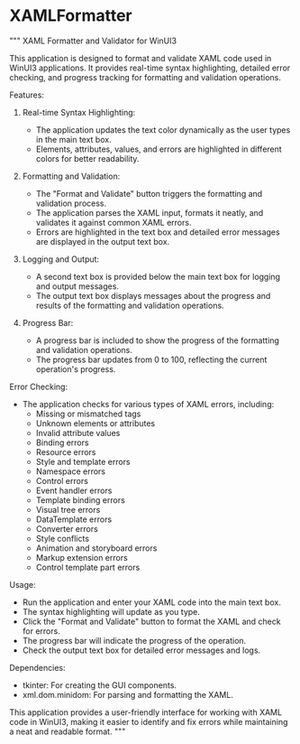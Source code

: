 # XAMLFormatter

"""
XAML Formatter and Validator for WinUI3

This application is designed to format and validate XAML code used in WinUI3 applications.
It provides real-time syntax highlighting, detailed error checking, and progress tracking
for formatting and validation operations.

Features:
1. Real-time Syntax Highlighting:
   - The application updates the text color dynamically as the user types in the main text box.
   - Elements, attributes, values, and errors are highlighted in different colors for better readability.

2. Formatting and Validation:
   - The "Format and Validate" button triggers the formatting and validation process.
   - The application parses the XAML input, formats it neatly, and validates it against common XAML errors.
   - Errors are highlighted in the text box and detailed error messages are displayed in the output text box.

3. Logging and Output:
   - A second text box is provided below the main text box for logging and output messages.
   - The output text box displays messages about the progress and results of the formatting and validation operations.

4. Progress Bar:
   - A progress bar is included to show the progress of the formatting and validation operations.
   - The progress bar updates from 0 to 100, reflecting the current operation's progress.

Error Checking:
- The application checks for various types of XAML errors, including:
  - Missing or mismatched tags
  - Unknown elements or attributes
  - Invalid attribute values
  - Binding errors
  - Resource errors
  - Style and template errors
  - Namespace errors
  - Control errors
  - Event handler errors
  - Template binding errors
  - Visual tree errors
  - DataTemplate errors
  - Converter errors
  - Style conflicts
  - Animation and storyboard errors
  - Markup extension errors
  - Control template part errors

Usage:
- Run the application and enter your XAML code into the main text box.
- The syntax highlighting will update as you type.
- Click the "Format and Validate" button to format the XAML and check for errors.
- The progress bar will indicate the progress of the operation.
- Check the output text box for detailed error messages and logs.

Dependencies:
- tkinter: For creating the GUI components.
- xml.dom.minidom: For parsing and formatting the XAML.

This application provides a user-friendly interface for working with XAML code in WinUI3,
making it easier to identify and fix errors while maintaining a neat and readable format.
"""
